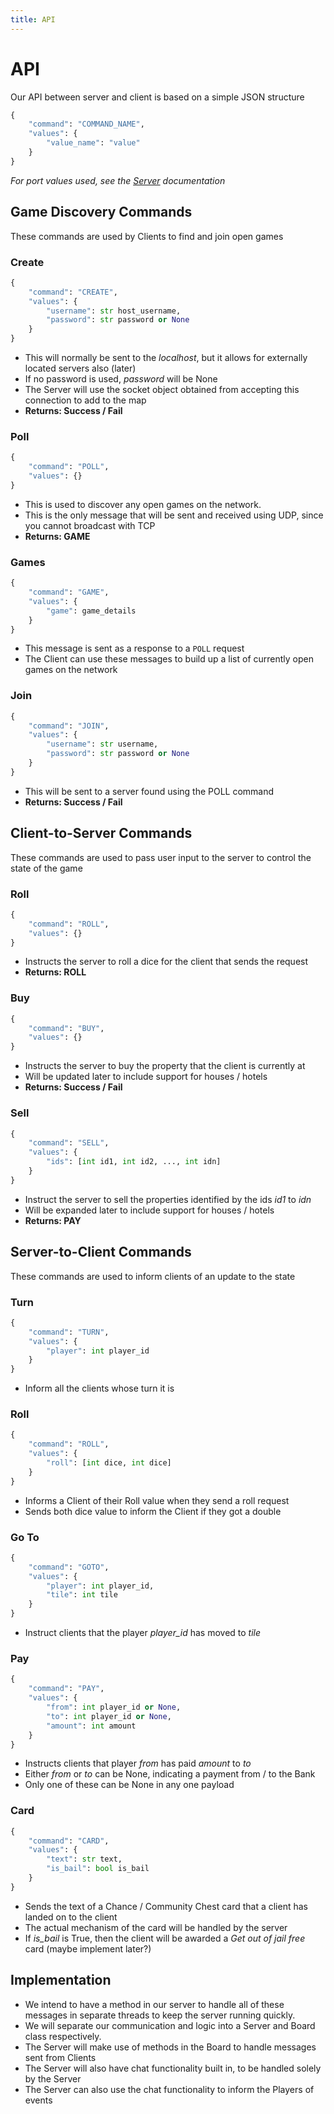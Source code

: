 ```yaml
---
title: API
---
```


# API

Our API between server and client is based on a simple JSON structure

```python
{
    "command": "COMMAND_NAME",
    "values": {
        "value_name": "value"
    }
}
```

*For port values used, see the [Server](Server "Server") documentation*

## Game Discovery Commands
These commands are used by Clients to find and join open games

### Create
```python
{
    "command": "CREATE",
    "values": {
        "username": str host_username,
        "password": str password or None
    }
}
```
- This will normally be sent to the _localhost_, but it allows for externally located servers also (later)
- If no password is used, _password_ will be None
- The Server will use the socket object obtained from accepting this connection to add to the map
- **Returns: Success / Fail**

### Poll
```python
{
    "command": "POLL",
    "values": {}
}
```
- This is used to discover any open games on the network.
- This is the only message that will be sent and received using UDP, since you cannot broadcast with TCP
- **Returns: GAME**

### Games
```python
{
    "command": "GAME",
    "values": {
        "game": game_details
    }
}
```
- This message is sent as a response to a `POLL` request
- The Client can use these messages to build up a list of currently open games on the network

### Join
```python
{
    "command": "JOIN",
    "values": {
        "username": str username,
        "password": str password or None
    }
}
```
- This will be sent to a server found using the POLL command
- **Returns: Success / Fail**

## Client-to-Server Commands
These commands are used to pass user input to the server to control the state of the game

### Roll
```python
{
    "command": "ROLL",
    "values": {}
}
```
- Instructs the server to roll a dice for the client that sends the request
- **Returns: ROLL**

### Buy
```python
{
    "command": "BUY",
    "values": {}
}
```
- Instructs the server to buy the property that the client is currently at
- Will be updated later to include support for houses / hotels
- **Returns: Success / Fail**

### Sell
```python
{
    "command": "SELL",
    "values": {
        "ids": [int id1, int id2, ..., int idn]
    }
}
```
- Instruct the server to sell the properties identified by the ids _id1_ to _idn_
- Will be expanded later to include support for houses / hotels
- **Returns: PAY**
    
## Server-to-Client Commands
These commands are used to inform clients of an update to the state

### Turn
```python
{
    "command": "TURN",
    "values": {
        "player": int player_id
    }
}
```
- Inform all the clients whose turn it is

### Roll
```python
{
    "command": "ROLL",
    "values": {
        "roll": [int dice, int dice]
    }
}
```
- Informs a Client of their Roll value when they send a roll request
- Sends both dice value to inform the Client if they got a double


### Go To
```python
{
    "command": "GOTO",
    "values": {
        "player": int player_id,
        "tile": int tile
    }
}
```
- Instruct clients that the player _player_id_ has moved to _tile_


### Pay
```python
{
    "command": "PAY",
    "values": {
        "from": int player_id or None,
        "to": int player_id or None,
        "amount": int amount
    }
}
```
- Instructs clients that player _from_ has paid _amount_ to _to_
- Either _from_ or _to_ can be None, indicating a payment from / to the Bank
- Only one of these can be None in any one payload


### Card
```python
{
    "command": "CARD",
    "values": {
        "text": str text,
        "is_bail": bool is_bail
    }
}
```
- Sends the text of a Chance / Community Chest card that a client has landed on to the client
- The actual mechanism of the card will be handled by the server
- If _is_bail_ is True, then the client will be awarded a *Get out of jail free* card (maybe implement later?)

## Implementation
- We intend to have a method in our server to handle all of these messages in separate threads to keep the server running quickly.
- We will separate our communication and logic into a Server and Board class respectively.
- The Server will make use of methods in the Board to handle messages sent from Clients
- The Server will also have chat functionality built in, to be handled solely by the Server
- The Server can also use the chat functionality to inform the Players of events

